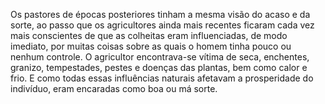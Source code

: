 ﻿Os pastores de épocas posteriores tinham a mesma visão do acaso e da sorte, ao passo que os agricultores ainda mais recentes ficaram cada vez mais conscientes de que as colheitas eram influenciadas, de modo imediato, por muitas coisas sobre as quais o homem tinha pouco ou nenhum controle. O agricultor encontrava-se vítima de seca, enchentes, granizo, tempestades, pestes e doenças das plantas, bem como calor e frio. E como todas essas influências naturais afetavam a prosperidade do indivíduo, eram encaradas como boa ou má sorte.